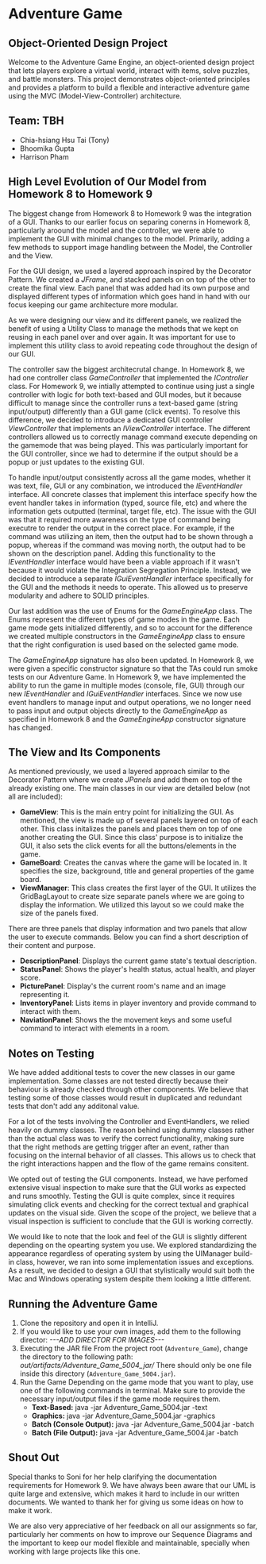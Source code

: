 # Adventure Game

## Object-Oriented Design Project
Welcome to the Adventure Game Engine, an object-oriented design project that lets players explore a virtual world, interact with items, solve puzzles, and battle monsters. This project demonstrates object-oriented principles and provides a platform to build a flexible and interactive adventure game using the MVC (Model-View-Controller) architecture.

## Team: TBH
- Chia-hsiang Hsu Tai (Tony)
- Bhoomika Gupta
- Harrison Pham

## High Level Evolution of Our Model from Homework 8 to Homework 9

The biggest change from Homework 8 to Homework 9 was the integration of a GUI. Thanks to our earlier focus on separing conerns in Homework 8, particularly aroound the model and the controller, we were able to implement the GUI with minimal changes to the model. Primarily, adding a few methods to support image handling between the Model, the Controller and the View.

For the GUI design, we used a layered approach inspired by the Decorator Pattern. We created a *JFrame*, and stacked panels on on top of the other to create the final view. Each panel that was added had its own purpose and displayed different types of information which goes hand in hand with our focus keeping our game architecture more modular.

As we were designing our view and its different panels, we realized the benefit of using a Utility Class to manage the methods that we kept on reusing in each panel over and over again. It was important for use to implement this utility class to avoid repeating code throughout the design of our GUI.

The controller saw the biggest architecrutal change. In Homework 8, we had one controller class *GameController* that implemented the *IController* class. For Homework 9, we intially attempted to continue using just a single controller with logic for both text-based and GUI modes, but it because difficult to manage since the controller runs a text-based game (string input/output) differently than a GUI game (click events). To resolve this difference, we decided to introduce a dedicated GUI controller *ViewController* that implements an *IViewController* interface. The different controllers allowed us to correctly manage command execute depending on the gamemode that was being played. This was particularly important for the GUI controller, since we had to determine if the output should be a popup or just updates to the existing GUI.

To handle input/output consistently across all the game modes, whether it was text, file, GUI or any combination, we introduced the *IEventHandler* interface. All concrete classes that implement this interface specify how the event handler takes in information (typed, source file, etc) and where the information gets outputted (terminal, target file, etc). The issue with the GUI was that it required more awareness on the type of command being executre to render the output in the correct place. For example, if the command was utilizing an item, then the output had to be shown through a popup, whereas if the command was moving north, the output had to be shown on the description panel. Adding this functionality to the *IEventHandler* interface would have been a viable approach if it wasn't because it would violate the Integration Segregation Principle. Instead, we decided to introduce a separate *IGuiEventHandler* interface specifically for the GUI and the methods it needs to operate. This allowed us to preserve modularity and adhere to SOLID principles.

Our last addition was the use of Enums for the *GameEngineApp* class. The Enums represent the different types of game modes in the game. Each game mode gets initialized differently, and so to account for the difference we created multiple constructors in the *GameEngineApp* class to ensure that the right configuration is used based on the selected game mode. 

The *GameEngineApp* signature has also been updated. In Homework 8, we were given a specific constructor signature so that the TAs could run smoke tests on our Adventure Game. In Homework 9, we have implemented the ability to run the game in multiple modes (console, file, GUI) through our new *IEventHandler* and *IGuiEventHandler* interfaces. Since we now use event handlers to manage input and output operations, we no longer need to pass input and output objects directly to the *GameEngineApp* as specified in Homework 8 and the *GameEngineApp* constructor signature has changed.


## The View and Its Components

As mentioned previously, we used a layered approach similar to the Decorator Pattern where we create *JPanels* and add them on top of the already existing one. The main classes in our view are detailed below (not all are included):

- **GameView**: This is the main entry point for initializing the GUI. As mentioned, the view is made up of several panels layered on top of each other. This class initalizes the panels and places them on top of one another creating the GUI. Since this class' purpose is to initialize the GUI, it also sets the click events for all the buttons/elements in the game.
- **GameBoard**: Creates the canvas where the game will be located in. It specifies the size, background, title and general properties of the game board.
- **ViewManager**: This class creates the first layer of the GUI. It utilizes the GridBagLayout to create size separate panels where we are going to display the information. We utilized this layout so we could make the size of the panels fixed.

There are three panels that display information and two panels that allow the user to execute commands. Below you can find a short description of their content and purpose.

- **DescriptionPanel**: Displays the current game state's textual description.
- **StatusPanel**: Shows the player's health status, actual health, and player score.
- **PicturePanel**: Display's the current room's name and an image representing it.
- **InventoryPanel**: Lists items in player inventory and provide command to interact with them.
- **NaviationPanel**: Shows the the movement keys and some useful command to interact with elements in a room.

## Notes on Testing

We have added additional tests to cover the new classes in our game implementation. Some classes are not tested directly because their behaviour is already checked through other components. We believe that testing some of those classes would result in duplicated and redundant tests that don't add any additonal value.

For a lot of the tests involving the Controller and EventHandlers, we relied heavily on dummy classes. The reason behind using dummy classes rather than the actual class was to verify the correct functionality, making sure that the right methods are getting trigger after an event, rather than focusing on the internal behavior of all classes. This allows us to check that the right interactions happen and the flow of the game remains consitent.

We opted out of testing the GUI components. Instead, we have perfomed extensive visual inspection to make sure that the GUI works as expected and runs smoothly. Testing the GUI is quite complex, since it requires simulating click events and checking for the correct textual and graphical updates on the visual side. Given the scope of the project, we believe that a visual inspection is sufficient to conclude that the GUI is working correctly.

We would like to note that the look and feel of the GUI is slightly different depending on the opearting system you use. We explored standardizing the appearance regardless of operating system by using the UIManager build-in class, however, we ran into some implementation issues and exceptions. As a result, we decided to design a GUI that stylistically would suit both the Mac and Windows operating system despite them looking a little different.

## Running the Adventure Game

1. Clone the repository and open it in IntelliJ.
2. If you would like to use your own images, add them to the following director:
    *---ADD DIRECTOR FOR IMAGES---*
3. Executing the JAR file
    From the project root (`Adventure_Game`), change the directory to the following path:
    *out/artifacts/Adventure_Game_5004_jar/*
    There should only be one file inside this directory (`Adventure_Game_5004.jar`).
4. Run the Game
    Depending on the game mode that you want to play, use one of the following commands in terminal. Make sure to provide the necessary input/output files if the game mode requires them.
    - **Text-Based:** java -jar Adventure_Game_5004.jar <insert gamefile path> -text
    - **Graphics:** java -jar Adventure_Game_5004.jar <insert gamefile path> -graphics
    - **Batch (Console Output):** java -jar Adventure_Game_5004.jar <insert gamefile path> -batch <source file>
    - **Batch (File Output):** java -jar Adventure_Game_5004.jar <insert gamefile path> -batch <source file> <target file>

## Shout Out

Special thanks to Soni for her help clarifying the documentation requirements for Homework 9. We have always been aware that our UML is quite large and extensive, which makes it hard to include in our written documents. We wanted to thank her for giving us some ideas on how to make it work.

We are also very appreciative of her feedback on all our assignments so far, particularly her comments on how to improve our Sequence Diagrams and the important to keep our model flexible and maintainable, specially when working with large projects like this one.
